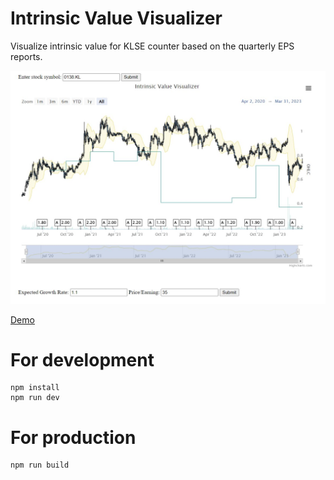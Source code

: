 # Intrinsic Value Visualizer

Visualize intrinsic value for KLSE counter based on the quarterly EPS reports.

![visualizer screenshot](screenshot.jpg "Screenshot")

[Demo](https://klse-intrinsic-value-visualizer.choong.pw)

# For development

```
npm install
npm run dev
```

# For production

```
npm run build
```
